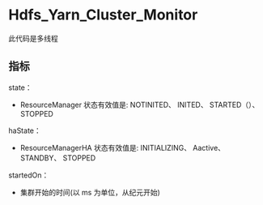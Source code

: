 # Hdfs_Yarn_Cluster_Monitor

此代码是多线程

## 指标

state：
  - ResourceManager 状态有效值是: NOTINITED、 INITED、 STARTED（）、 STOPPED
  
haState：
  - ResourceManagerHA 状态有效值是: INITIALIZING、 Aactive、 STANDBY、 STOPPED
  
startedOn：
  - 集群开始的时间(以 ms 为单位，从纪元开始)
 
 

